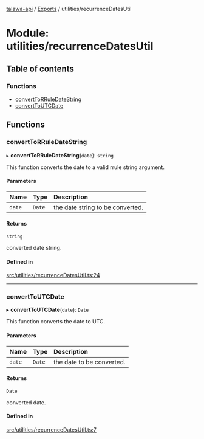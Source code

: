 [talawa-api](../README.md) / [Exports](../modules.md) / utilities/recurrenceDatesUtil

# Module: utilities/recurrenceDatesUtil

## Table of contents

### Functions

- [convertToRRuleDateString](utilities_recurrenceDatesUtil.md#converttorruledatestring)
- [convertToUTCDate](utilities_recurrenceDatesUtil.md#converttoutcdate)

## Functions

### convertToRRuleDateString

▸ **convertToRRuleDateString**(`date`): `string`

This function converts the date to a valid rrule string argument.

#### Parameters

| Name | Type | Description |
| :------ | :------ | :------ |
| `date` | `Date` | the date string to be converted. |

#### Returns

`string`

converted date string.

#### Defined in

[src/utilities/recurrenceDatesUtil.ts:24](https://github.com/adi790uu/talawa-api/blob/b1ec05b/src/utilities/recurrenceDatesUtil.ts#L24)

___

### convertToUTCDate

▸ **convertToUTCDate**(`date`): `Date`

This function converts the date to UTC.

#### Parameters

| Name | Type | Description |
| :------ | :------ | :------ |
| `date` | `Date` | the date to be converted. |

#### Returns

`Date`

converted date.

#### Defined in

[src/utilities/recurrenceDatesUtil.ts:7](https://github.com/adi790uu/talawa-api/blob/b1ec05b/src/utilities/recurrenceDatesUtil.ts#L7)

